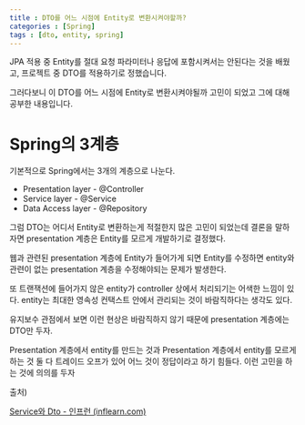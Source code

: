 ```yaml
---
title : DTO를 어느 시점에 Entity로 변환시켜야할까?
categories : [Spring]
tags : [dto, entity, spring]
---
```




JPA 적용 중 Entity를 절대 요청 파라미터나 응답에 포함시켜서는 안된다는 것을 배웠고, 프로젝트 중 DTO를 적용하기로 정했습니다.

그러다보니 이 DTO를 어느 시점에 Entity로 변환시켜야될까 고민이 되었고 그에 대해 공부한 내용입니다.



# Spring의 3계층

기본적으로  Spring에서는 3개의 계층으로 나눈다.

- Presentation layer - @Controller 
- Service layer - @Service
- Data Access layer - @Repository



그럼 DTO는 어디서 Entity로 변환하는게 적절한지 많은 고민이 되었는데 결론을 말하자면 presentation 계층은 Entity를 모르게 개발하기로 결정했다.

웹과 관련된 presentation 계층에 Entity가 들어가게 되면 Entity를 수정하면 entity와 관련이 없는 presentation 계층을 수정해야되는 문제가 발생한다.

또 트랜잭션에 들어가지 않은 entity가 controller 상에서 처리되기는 어색한 느낌이 있다. entity는 최대한 영속성 컨택스트 안에서 관리되는 것이 바람직하다는 생각도 있다.

유지보수 관점에서 보면 이런 현상은 바람직하지 않기 때문에 presentation 계층에는 DTO만 두자.

Presentation 계층에서 entity를 만드는 것과 Presentation 계층에서 entity를 모르게 하는 것 둘 다 트레이드 오프가 있어 어느 것이 정답이라고 하기 힘들다.
이런 고민을 하는 것에 의의를 두자



출처)

[Service와 Dto - 인프런 (inflearn.com)](https://www.inflearn.com/questions/869622/service와-dto)

